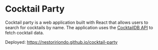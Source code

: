 # Cocktail Party

Cocktail party is a web application built with React that allows users to search for cocktails by name. The application uses the <a href="https://www.thecocktaildb.com/api.php" target="_blank" rel="noreferrer">CocktailDB API</a> to fetch cocktail data.

Deployed: https://nestoririondo.github.io/cocktail-party
